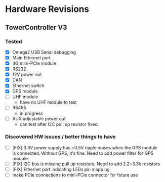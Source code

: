 # Hardware Revisions

## TowerController V3

### Tested

* [x] Omega2 USB Serial debugging
* [x] Main Ethernet port
* [x] 4G mini-PCIe module
* [x] RS232
* [x] 12V power out
* [x] CAN
* [x] Ethernet switch
* [x] GPS module
* [ ] UHF module
  - have no UHF module to test
* [ ] RS485
  - in progress
* [ ] AUX adjustable power out
  - can test after I2C pull up resistor fixed

### Discovered HW issues / better things to have

* [ ] [FIX] 3.3V power supply has ~0.5V ripple noises when the GPS module is connected. Without GPS, it's fine. Need to add power filter for GPS module.
* [ ] [FIX] I2C bus is missing pull up resistors. Need to add 2.2~3.3k resistors
* [ ] [FIX] Ethernet port indicating LEDs pin mapping
* [ ] make PCIe connections to mini-PCIe connector for future use
